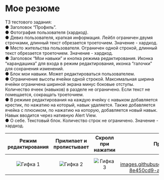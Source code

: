 # Мое резюме  

ТЗ тестового задания:     
● Заголовок “Профиль”.    
● Фотография пользователя (хардкод).    
● Девиз пользователя, краткая информация. Лейбл ограничен двумя строчками, длинный текст обрезается троеточием. Значение - хардкод.  
● Место жительства пользователя. Ограничен одной строкой, длинный текст обрезается троеточием. Значение - хардкод.  
● Заголовок “Мои навыки” и кнопка режима редактирования. Иконка “карандашика” для входа в режим редактирования, иконка “галочки” для сохранения изменений.   
● Блок мои навыки. Может редактироваться пользователем.  
● Ограничение высоты ячейки одной строкой. Максимальная ширина ячейки ограничена шириной экрана минус боковые отступы. Количество ячеек (навыков) в разделе не ограничено. Если текст не помещается, сокращать троеточием.   
● В режиме редактирования на каждую ячейку с навыком добавляется крестик, по нажатию на который, навык удаляется. Также добавляется ячейка с плюсиком, по нажатию на которую, добавляется новый навык. Навык вводится через нативную Alert View.    
● О себе. Текстовый блок. Количество строк не ограничено. Значение - хардкод.  

| Режим редактирования | Прилипает и пролистывает| Скролл при нажатии| Прилипает и пролистывает| Скролл при нажатии |
|:------------:|:------------:|:------------:|:------------:|:------------:|
| ![Гифка 1](https://user-images.githubusercontent.com/108129792/259515224-91a36008-f6d2-4726-979e-aef22084f9f8.gif) | ![Гифка 2](https://user-images.githubusercontent.com/108129792/259515236-c996e734-d500-472f-9053-7d763b4daabf.gif) | ![Гифка 3](https://user-images.githubusercontent.com/108129792/259515241-2308e65b-8839-4acd-830a-4b1d4f76c7e4.gif) | ![Гифка 4] (https://user-images.githubusercontent.com/108129792/259515245-8e450cd9-a34c-49d1-9702-4e609fa2baaf.gif) | ![Гифка 5](https://user-images.githubusercontent.com/108129792/259515253-483b1e1b-bae5-4177-a24c-4a2bb4e521d7.gif)
